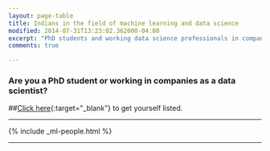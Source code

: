 ```yaml
---
layout: page-table
title: Indians in the field of machine learning and data science
modified: 2014-07-31T13:23:02.362000-04:00
excerpt: "PhD students and working data science professionals in companies"
comments: true

---
```


### Are you a PhD student or working in companies as a data scientist?
##[Click here](https://docs.google.com/a/aspiringminds.in/forms/d/e/1FAIpQLSfraf2N7o2zFdGD2Ps3tkKCNvLXypQm-vXy4bCCDGYZi5A9Qg/viewform){:target="_blank"} to get yourself listed.

---




{% include _ml-people.html %}


---


